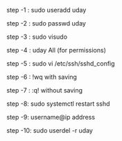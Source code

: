 step -1 : sudo useradd uday

step -2 : sudo passwd uday

step -3 : sudo visudo

step -4 : uday All  (for permissions)

step -5 : sudo vi /etc/ssh/sshd_config

step -6 : !wq   with saving

step -7 : :q!   without saving

step -8: sudo systemctl restart sshd

step -9:  username@ip address

step -10: sudo userdel -r uday
